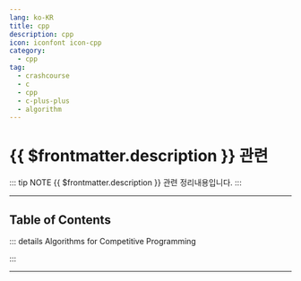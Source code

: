 ```yaml
---
lang: ko-KR
title: cpp
description: cpp
icon: iconfont icon-cpp
category:
  - cpp
tag: 
  - crashcourse
  - c
  - cpp
  - c-plus-plus
  - algorithm
---
```


# {{ $frontmatter.description }} 관련

::: tip NOTE
{{ $frontmatter.description }} 관련 정리내용입니다.
:::

<ShieldsGroup logos="youtube,cplusplus"/>

---

## Table of Contents

::: details Algorithms for Competitive Programming

<ToCLocal basePath="/cpp/algorithm-for-competitive-programming" />

:::

---

<TagLinks />